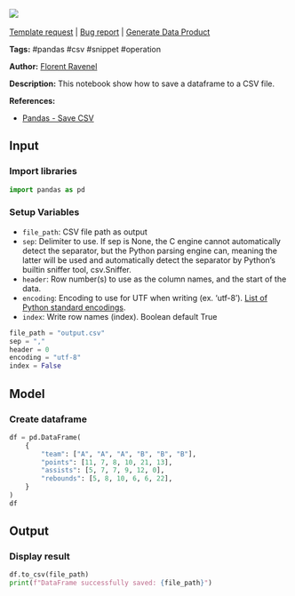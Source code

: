 <a href="https://app.naas.ai/user-redirect/naas/downloader?url=https://raw.githubusercontent.com/jupyter-naas/awesome-notebooks/master/Pandas/Pandas_Save_dataframe_to_CSV.ipynb" target="_parent"><img src="https://naasai-public.s3.eu-west-3.amazonaws.com/Open_in_Naas_Lab.svg"/></a><br><br><a href="https://github.com/jupyter-naas/awesome-notebooks/issues/new?assignees=&labels=&template=template-request.md&title=Tool+-+Action+of+the+notebook+">Template request</a> | <a href="https://github.com/jupyter-naas/awesome-notebooks/issues/new?assignees=&labels=bug&template=bug_report.md&title=Pandas+-+Save+dataframe+to+CSV:+Error+short+description">Bug report</a> | <a href="https://app.naas.ai/user-redirect/naas/downloader?url=https://raw.githubusercontent.com/jupyter-naas/awesome-notebooks/master/Naas/Naas_Start_data_product.ipynb" target="_parent">Generate Data Product</a>

**Tags:** #pandas #csv #snippet #operation

**Author:** [Florent Ravenel](https://www.linkedin.com/in/florent-ravenel/)

**Description:** This notebook show how to save a dataframe to a CSV file.

**References:**
- [Pandas - Save CSV](https://pandas.pydata.org/docs/reference/api/pandas.DataFrame.to_csv.html)

## Input

### Import libraries


```python
import pandas as pd
```

### Setup Variables
- `file_path`: CSV file path as output
- `sep`: Delimiter to use. If sep is None, the C engine cannot automatically detect the separator, but the Python parsing engine can, meaning the latter will be used and automatically detect the separator by Python’s builtin sniffer tool, csv.Sniffer. 
- `header`: Row number(s) to use as the column names, and the start of the data.
- `encoding`: Encoding to use for UTF when writing (ex. ‘utf-8’). [List of Python standard encodings](https://docs.python.org/3/library/codecs.html#standard-encodings).
- `index`: Write row names (index). Boolean default True


```python
file_path = "output.csv"
sep = ","
header = 0
encoding = "utf-8"
index = False
```

## Model

### Create dataframe


```python
df = pd.DataFrame(
    {
        "team": ["A", "A", "A", "B", "B", "B"],
        "points": [11, 7, 8, 10, 21, 13],
        "assists": [5, 7, 7, 9, 12, 0],
        "rebounds": [5, 8, 10, 6, 6, 22],
    }
)
df
```

## Output

### Display result


```python
df.to_csv(file_path)
print(f"DataFrame successfully saved: {file_path}")
```
